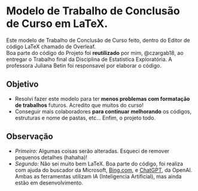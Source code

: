 # Modelo de Trabalho de Conclusão de Curso em LaTeX.


Este modelo de Trabalho de Conclusão de Curso feito, dentro do Editor de código LaTeX chamado de Overleaf. <br>
Boa parte do código do Projeto foi **reutilizado** por mim, @czargab18, ao entregar o Trabalho final da Disciplina de Estatistica Exploratória. A professora Juliana Betin foi responsavel por elaborar o código.

## **Objetivo**
- Resolvi fazer este modelo para ter **menos problemas com formatação de trabalhos** futuros. Acredito que muitos do curso!
- Conseguir mais colaboradores **para continuar melhorando** os códigos, estruturas e nome de pastas, etc... Enfim, o projeto todo.

## **Observação**

- *Primeiro:* Algumas coisas serão alteradas. Esqueci de remover pequenos detalhes (hahaha)!
- *Segundo:* Não sei muito bem LaTeX. Boa parte do código, foi realiza com ajuda do buscador da Microsoft, [Bing.com](https://www.bing.com/), e [ChatGPT](https://openai.com/blog/chatgpt), da OpenAI.
Ambas as ferramentas utilizam IA (Inteligencia Artificial), mas ainda estão em desenvolvimento.
